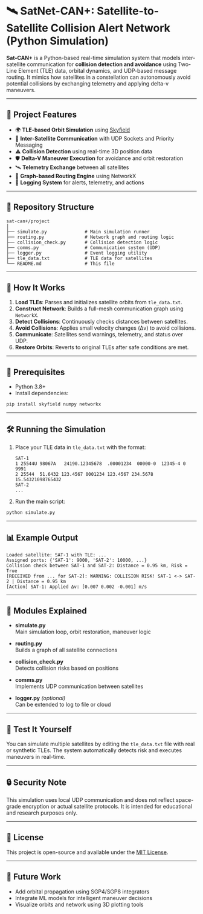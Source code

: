 # 🛰️ SatNet-CAN+: Satellite-to-Satellite Collision Alert Network (Python Simulation)


**Sat-CAN+** is a Python-based real-time simulation system that models inter-satellite communication for **collision detection and avoidance** using Two-Line Element (TLE) data, orbital dynamics, and UDP-based message routing. It mimics how satellites in a constellation can autonomously avoid potential collisions by exchanging telemetry and applying delta-v maneuvers.

---

## 🚀 Project Features

- 🌍 **TLE-based Orbit Simulation** using [Skyfield](https://rhodesmill.org/skyfield/)
- 📡 **Inter-Satellite Communication** with UDP Sockets and Priority Messaging
- ⚠️ **Collision Detection** using real-time 3D position data
- 🛡️ **Delta-V Maneuver Execution** for avoidance and orbit restoration
- 🛰️ **Telemetry Exchange** between all satellites
- 🧠 **Graph-based Routing Engine** using NetworkX
- 📓 **Logging System** for alerts, telemetry, and actions

---

## 📂 Repository Structure

```
sat-can+/project
│
├── simulate.py              # Main simulation runner
├── routing.py               # Network graph and routing logic
├── collision_check.py       # Collision detection logic
├── comms.py                 # Communication system (UDP)
├── logger.py                # Event logging utility
├── tle_data.txt             # TLE data for satellites
└── README.md                # This file
```

---

## 🔧 How It Works

1. **Load TLEs**: Parses and initializes satellite orbits from `tle_data.txt`.
2. **Construct Network**: Builds a full-mesh communication graph using `NetworkX`.
3. **Detect Collisions**: Continuously checks distances between satellites.
4. **Avoid Collisions**: Applies small velocity changes (Δv) to avoid collisions.
5. **Communicate**: Satellites send warnings, telemetry, and status over UDP.
6. **Restore Orbits**: Reverts to original TLEs after safe conditions are met.

---

## 📌 Prerequisites

- Python 3.8+
- Install dependencies:

```bash
pip install skyfield numpy networkx
```

---

## 🛠️ Running the Simulation

1. Place your TLE data in `tle_data.txt` with the format:
    ```
    SAT-1
    1 25544U 98067A   24190.12345678  .00001234  00000-0  12345-4 0  9991
    2 25544  51.6432 123.4567 0001234 123.4567 234.5678 15.54321098765432
    SAT-2
    ...
    ```

2. Run the main script:
```bash
python simulate.py
```

---

## 📊 Example Output

```
Loaded satellite: SAT-1 with TLE: ...
Assigned ports: {'SAT-1': 9000, 'SAT-2': 10000, ...}
Collision check between SAT-1 and SAT-2: Distance = 0.95 km, Risk = True
[RECEIVED from ... for SAT-2]: WARNING: COLLISION RISK! SAT-1 <-> SAT-2 | Distance = 0.95 km
[Action] SAT-1: Applied Δv: [0.007 0.002 -0.001] m/s
```

---

## 📁 Modules Explained

- **simulate.py**  
  Main simulation loop, orbit restoration, maneuver logic

- **routing.py**  
  Builds a graph of all satellite connections

- **collision_check.py**  
  Detects collision risks based on positions

- **comms.py**  
  Implements UDP communication between satellites

- **logger.py** *(optional)*  
  Can be extended to log to file or cloud

---

## 🧪 Test It Yourself

You can simulate multiple satellites by editing the `tle_data.txt` file with real or synthetic TLEs. The system automatically detects risk and executes maneuvers in real-time.

---

## 🔒 Security Note

This simulation uses local UDP communication and does not reflect space-grade encryption or actual satellite protocols. It is intended for educational and research purposes only.

---

## 📜 License

This project is open-source and available under the [MIT License](LICENSE).


---

## 🌠 Future Work

- Add orbital propagation using SGP4/SGP8 integrators  
- Integrate ML models for intelligent maneuver decisions  
- Visualize orbits and network using 3D plotting tools
